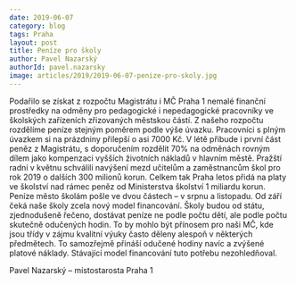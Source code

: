 ```yaml
---
date: 2019-06-07
category: blog
tags: Praha
layout: post
title: Peníze pro školy
author: Pavel Nazarský
authorId: pavel.nazarsky
image: articles/2019/2019-06-07-penize-pro-skoly.jpg
---
```


Podařilo se získat z rozpočtu Magistrátu i MČ Praha 1 nemalé finanční prostředky na odměny pro pedagogické i nepedagogické pracovníky ve školských zařízeních zřizovaných městskou částí. Z našeho rozpočtu rozdělíme peníze stejným poměrem podle výše úvazku. Pracovníci s plným úvazkem si na prázdniny přilepší o asi 7000 Kč. V létě přibude i první část peněz z Magistrátu, s doporučením rozdělit 70% na odměnách rovným dílem jako kompenzaci vyšších životních nákladů v hlavním městě. Pražští radní v květnu schválili navýšení mezd učitelům a zaměstnancům škol pro rok 2019 o dalších 300 milionů korun. Celkem tak Praha letos přidá na platy ve školství nad rámec peněz od Ministerstva školství 1 miliardu korun. Peníze město školám pošle ve dvou částech – v srpnu a listopadu. Od září čeká naše školy zcela nový model financování. Školy budou od státu, zjednodušeně řečeno, dostávat peníze ne podle počtu dětí, ale podle počtu skutečně odučených hodin. To by mohlo být přínosem pro naši MČ, kde jsou třídy v zájmu kvalitní výuky často děleny alespoň v některých předmětech. To samozřejmě přináší odučené hodiny navíc a zvýšené platové náklady. Stávající model financování tuto potřebu nezohledňoval.

Pavel Nazarský – místostarosta Praha 1